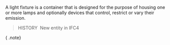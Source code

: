﻿A light fixture is a container that is designed for the purpose of housing one or more lamps and optionally devices that control, restrict or vary their emission.

> HISTORY&nbsp; New entity in IFC4

{ .note}
>